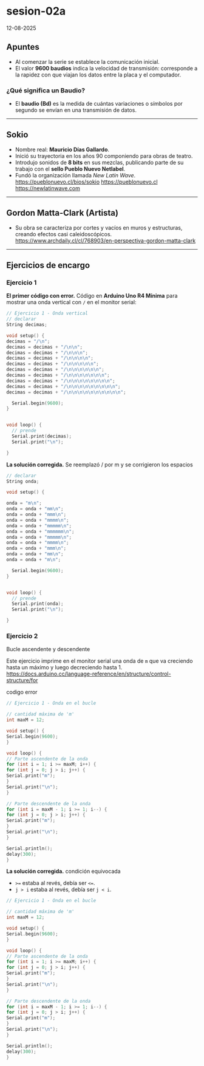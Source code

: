 # sesion-02a

12-08-2025  

## Apuntes

- Al comenzar la serie se establece la comunicación inicial.  
- El valor **9600 baudios** indica la velocidad de transmisión: corresponde a la rapidez con que viajan los datos entre la placa y el computador.

### ¿Qué significa un Baudio?

- El **baudio (Bd)** es la medida de cuántas variaciones o símbolos por segundo se envían en una transmisión de datos.

---

## Sokio

- Nombre real: **Mauricio Días Gallardo**.  
- Inició su trayectoria en los años 90 componiendo para obras de teatro.  
- Introdujo sonidos de **8 bits** en sus mezclas, publicando parte de su trabajo con el **sello Pueblo Nuevo Netlabel**.  
- Fundó la organización llamada *New Latín Wave*.  
<https://pueblonuevo.cl/bios/sokio>
<https://pueblonuevo.cl>
<https://newlatinwave.com>

---

## Gordon Matta-Clark (Artista)

- Su obra se caracteriza por cortes y vacíos en muros y estructuras, creando efectos casi caleidoscópicos.  
<https://www.archdaily.cl/cl/768903/en-perspectiva-gordon-matta-clark>

---

## Ejercicios de encargo

### Ejercicio 1

**El primer código con error.**
Código en **Arduino Uno R4 Mínima** para mostrar una onda vertical con `/` en el monitor serial:  

```cpp
// Ejercicio 1 - Onda vertical
// declarar
String decimas; 

void setup() {
decimas = "/\n";
decimas = decimas + "/\n\n";
decimas = decimas + "/\n\n\n";
decimas = decimas + "/\n\n\n\n";
decimas = decimas + "/\n\n\n\n\n";
decimas = decimas + "/\n\n\n\n\n\n";
decimas = decimas + "/\n\n\n\n\n\n\n";
decimas = decimas + "/\n\n\n\n\n\n\n\n";
decimas = decimas + "/\n\n\n\n\n\n\n\n\n";
decimas = decimas + "/\n\n\n\n\n\n\n\n\n\n";

  Serial.begin(9600);
}


void loop() {
  // prende
  Serial.print(decimas);
  Serial.print("\n");

}
```

**La solución corregida.**
Se reemplazó / por m y se corrigieron los espacios

```cpp
// declarar
String onda; 

void setup() {

onda = "m\n";
onda = onda + "mm\n";
onda = onda + "mmm\n";
onda = onda + "mmmm\n";
onda = onda + "mmmmm\n";
onda = onda + "mmmmmm\n";
onda = onda + "mmmmm\n";
onda = onda + "mmmm\n";
onda = onda + "mmm\n";
onda = onda + "mm\n";
onda = onda + "m\n";

  Serial.begin(9600);
}


void loop() {
  // prende
  Serial.print(onda);
  Serial.print("\n");

}
```

### Ejercicio 2

Bucle ascendente y descendente

Este ejercicio imprime en el monitor serial una onda de `m` que va creciendo hasta un máximo y luego decreciendo hasta 1.
<https://docs.arduino.cc/language-reference/en/structure/control-structure/for>

codigo error

```cpp
// Ejercicio 1 - Onda en el bucle

// cantidad máxima de 'm'
int maxM = 12;

void setup() {
Serial.begin(9600);
}

void loop() {
// Parte ascendente de la onda 
for (int i = 1; i >= maxM; i++) {   
for (int j = 0; j > i; j++) {
Serial.print("m");
}
Serial.print("\n");
}

// Parte descendente de la onda
for (int i = maxM - 1; i >= 1; i--) {
for (int j = 0; j > i; j++) {
Serial.print("m");
}
Serial.print("\n");
}

Serial.println();
delay(300);
}
```

**La solución corregida.**
condición equivocada

- `>=` estaba al revés, debía ser `<=`.
- `j > i` estaba al revés, debía ser `j < i`.

```cpp
// Ejercicio 1 - Onda en el bucle

// cantidad máxima de 'm'
int maxM = 12;

void setup() {
Serial.begin(9600);
}

void loop() {
// Parte ascendente de la onda 
for (int i = 1; i >= maxM; i++) {   
for (int j = 0; j > i; j++) {
Serial.print("m");
}
Serial.print("\n");
}

// Parte descendente de la onda
for (int i = maxM - 1; i >= 1; i--) {
for (int j = 0; j > i; j++) {
Serial.print("m");
}
Serial.print("\n");
}

Serial.println();
delay(300);
}
```
